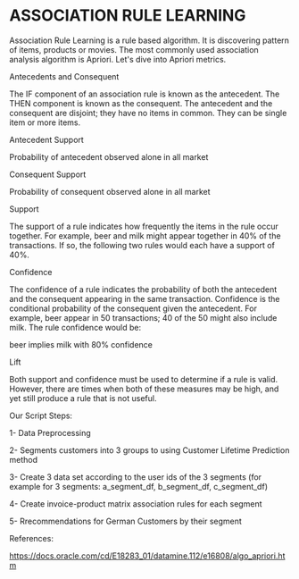 # ASSOCIATION RULE LEARNING

  Association Rule Learning is a rule based algorithm. It is discovering pattern of items, products or movies. The most commonly used association analysis algorithm is Apriori.
  Let's dive into Apriori metrics.

Antecedents and Consequent

  The IF component of an association rule is known as the antecedent. The THEN component is known as the consequent. The antecedent and the consequent are disjoint; they have no items in common. They can be single item or more items.

Antecedent Support

   Probability of antecedent observed alone in all market

Consequent Support

  Probability of consequent observed alone in all market

Support

  The support of a rule indicates how frequently the items in the rule occur together. For example, beer and milk might appear together in 40% of the transactions. If so, the following two rules would each have a support of 40%.
  
 Confidence
 
  The confidence of a rule indicates the probability of both the antecedent and the consequent appearing in the same transaction. Confidence is the conditional probability of the consequent given the antecedent. For example, beer appear in 50 transactions; 40 of the 50 might also include milk. The rule confidence would be:

beer implies milk with 80% confidence

Lift

  Both support and confidence must be used to determine if a rule is valid. However, there are times when both of these measures may be high, and yet still produce a rule that is not useful.
  
Our Script Steps:

  1- Data Preprocessing
  
  2- Segments customers into 3 groups to using Customer Lifetime Prediction method
  
  3- Create 3 data set according to the user ids of the 3 segments (for example for 3 segments: a_segment_df, b_segment_df, c_segment_df)
  
  4- Create invoice-product matrix association rules for each segment
  
  5- Rrecommendations for German Customers by their segment
  
 
 References:
 
 https://docs.oracle.com/cd/E18283_01/datamine.112/e16808/algo_apriori.htm
